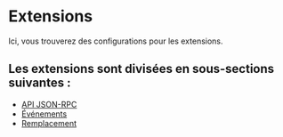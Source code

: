 # Extensions

Ici, vous trouverez des configurations pour les extensions.

## Les extensions sont divisées en sous-sections suivantes :

- [API JSON-RPC](./json-rpc-api/index.md)
- [Événements](./events.md)
- [Remplacement](./replacement/index.md) 
